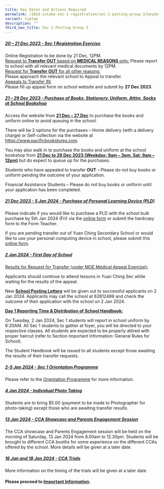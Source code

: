 ```yaml
---
title: Key Dates and Actions Required
permalink: /2024-intake-sec-1-registration/sec-1-posting-group-3/keydatesandactionsrequired/
variant: tiptap
description: ""
third_nav_title: Sec 1 Posting Group 3
---
```

<h5><strong><u>20 – 21 Dec 2023 - Sec 1 Registration Exercise</u></strong><br></h5><p>Online Registration to be done by 21 Dec, 12PM. <br><u>Request to </u><strong><u>Transfer OUT</u></strong><u> based on </u><strong><u>MEDICAL REASONS</u></strong><u> only:</u> Please report to school with all relevant medical documents by 12PM.<br><u>Request for </u><strong><u>Transfer OUT</u></strong><u> for all other reasons: <br></u> Please approach the relevant school to Appeal to transfer.<br><u>Appeals to Transfer IN: <br></u> Please fill up appeal form on school website and submit by <strong>27 Dec 2023</strong>.</p><h5><strong><u>21 – 29 Dec 2023 - Purchase of Books, Stationery, Uniform, Attire, Socks at School Bookshop</u></strong></h5><p></p><p>Access the website from <strong><u>21 Dec – 27 Dec</u></strong> to purchase the books and uniform online to avoid queuing in the school.</p><p>There will be 2 options for the purchases – Home delivery (with a delivery charge) or Self-collection via the website at <a href="https://www.pacificbookstores.com" rel="noopener noreferrer nofollow" target="_blank">https://www.pacificbookstores.com</a>.</p><p>You may also walk in to purchase the books and uniform at the school bookshop from <strong><u>21 Dec to 29 Dec 2023 (Weekday: 9am – 3pm, Sat: 9am – 12pm)</u></strong> but do expect to queue up for the purchases. <br></p><p>Students who have appealed to transfer <strong>OUT</strong> – Please do not buy books or uniform pending the outcome of your application. <br></p><p>Financial Assistance Students – Please do not buy books or uniform until your application has been completed.</p><p></p><h5><strong><u>21 Dec 2023 - 5 Jan 2024 - Purchase of Personal Learning Device (PLD)</u></strong></h5><p>Please indicate if you would like to purchase a PLD with the school bulk purchase by 5th Jan 2024 (Fri) via the <a href="https://go.gov.sg/pdlpadmin" rel="noopener noreferrer nofollow" target="_blank">online form</a> or submit the hardcopy form to the Form Teacher.</p><p>If you are pending transfer out of Yuan Ching Secondary School or would like to use your personal computing device in school, please submit this <a href="https://go.gov.sg/ycsspld-optout" rel="noopener noreferrer nofollow" target="_blank">online form</a>.</p><p></p><p></p><h5><strong><u>2 Jan 2024 - First Day of School</u></strong><br></h5><p><u>Results for Request for Transfer (under MOE Medical Appeal Exercise):</u><br></p><p>Applicants should continue to attend lessons in Yuan Ching Sec while waiting for the results of the appeal.</p><p>New <strong><u>School Posting Letters</u></strong> will be given out to successful applicants on 2 Jan 2024. Applicants may call the school at 62612489 and check the outcome of their application with the school on 2 Jan 2024.</p><p><strong><u>Day 1 Reporting Time &amp; Distribution of School Handbook:</u></strong><br></p><p>On Tuesday, 2 Jan 2024, Sec 1 students will report in school uniform by 8:20AM. All Sec 1 students to gather at foyer, you will be directed to your respective classes. All students are expected to be properly attired with proper haircut (refer to Section Important Information: General Rules for School).</p><p>The Student Handbook will be issued to all students except those awaiting the results of their transfer requests.</p><h5><strong><u>2-5 Jan 2024 - Sec 1 Orientation Programme</u></strong><br></h5><p>Please refer to the <a href="/files/01_2024_Sec_1_Orientation_Booklet_for_website.pdf" rel="noopener noreferrer nofollow" target="_blank">Orientation Programme</a> for more information.</p><h5><strong><u>4 Jan 2024 - Individual Photo Taking</u></strong><br></h5><p>Students are to bring $5.00 (payment to be made to Photographer for photo-taking) except those who are awaiting transfer results.</p><h5><strong><u>13 Jan 2024 - CCA Showcase and Parents Engagement Session</u></strong><br></h5><p>The CCA showcase and Parents Engagement session will be held on the morning of Saturday, 13 Jan 2024 from 8.00am to 12.30pm. Students will be brought to different CCA booths for some experience on the different CCAs offered by the school. More details will be given at a later date.</p><h5><strong><u>16 Jan and 18 Jan 2024 - CCA Trials</u></strong><br></h5><p>More information on the timing of the trials will be given at a later date.</p><h4>Please proceed to <a href="/2024-intake-sec-1-registration/sec-1-posting-group-3/importantinformation/" rel="noopener noreferrer nofollow" target="_blank">Important Information</a>.</h4><p></p>